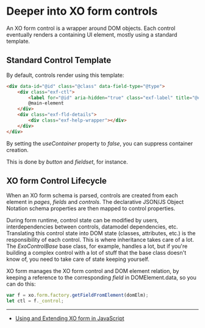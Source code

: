 # Deeper into XO form controls

An XO form control is a wrapper around DOM objects. Each control eventually renders a containing UI element, mostly using a standard template.

## Standard Control Template

By default, controls render using this template:

```html
<div data-id="@id" class="@class" data-field-type="@type">
    <div class="exf-ctl">
        <label for="@id" aria-hidden="true" class="exf-label" title="@caption">@caption</label>
        @main-element
    </div>
    <div class="exf-fld-details">
        <div class="exf-help-wrapper"></div>
    </div>
</div>
```

By setting the *useContainer* property to *false*, you can suppress container creation.

This is done by *button* and *fieldset*, for instance.

## XO form Control Lifecycle

When an XO form schema is parsed, controls are created from each element in *pages*, *fields* and *controls*. The declarative JSON/JS Object Notation schema properties are then mapped to control properties.

During form runtime, control state can be modified by users, interdependencies between controls, datamodel dependencies, etc. Translating this control state into DOM state (classes, attributes, etc.) is the responsibility of each control. This is where inheritance takes care of a lot. The *ExoControlBase* base class, for example, handles a lot, but if you're building a complex control with a lot of stuff that the base class doesn't know of, you need to take care of state keeping yourself.

XO form manages the XO form control and DOM element relation, by keeping a reference to the corresponding *field* in DOMElement.data, so you can do this:

```js
var f = xo.form.factory.getFieldFromElement(domElm);
let ctl = f._control;
```

---

- [Using and Extending XO form in JavaScript](../using-xo-javascript.md)
  
